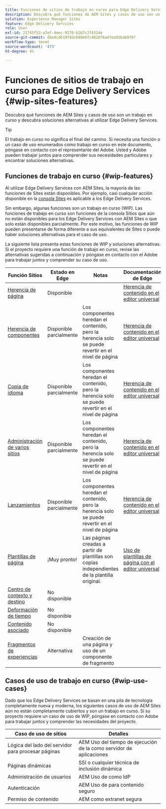 ```yaml
---
title: Funciones de sitios de trabajo en curso para Edge Delivery Services
description: Descubra qué funciones de AEM Sites y casos de uso son un trabajo en curso y descubra soluciones alternativas al utilizar Edge Delivery Services.
solution: Experience Manager Sites
feature: Edge Delivery Services
role: User
exl-id: 21745f53-a7ef-4eec-9170-b267c2f4314e
source-git-commit: dbe4cd619f4dc680e6fc4826f6a4fea92bab9707
workflow-type: tm+mt
source-wordcount: '473'
ht-degree: 4%

---
```


# Funciones de sitios de trabajo en curso para Edge Delivery Services {#wip-sites-features}

Descubra qué funciones de AEM Sites y casos de uso son un trabajo en curso y descubra soluciones alternativas al utilizar Edge Delivery Services.

>[!TIP]
>
>El trabajo en curso no significa el final del camino. Si necesita una función o un caso de uso enumerados como trabajo en curso en este documento, póngase en contacto con el representante del Adobe. Usted y Adobe pueden trabajar juntos para comprender sus necesidades particulares y encontrar soluciones alternativas.

## Funciones de trabajo en curso {#wip-features}

Al utilizar Edge Delivery Services con AEM Sites, la mayoría de las funciones de Sites están disponibles. Por ejemplo, casi cualquier acción disponible en la [consola Sites](/help/sites-cloud/authoring/sites-console/introduction.md) es aplicable a los Edge Delivery Services.

Sin embargo, algunas funciones son un trabajo en curso (WIP). Las funciones de trabajo en curso son funciones de la consola Sitios que aún no están disponibles para los Edge Delivery Services con AEM Sites o que solo están disponibles parcialmente. Por este motivo, las funciones de WIP pueden presentarse de forma diferente a sus equivalentes de Sites o puede haber soluciones alternativas para el caso de uso.

La siguiente lista presenta estas funciones de WIP y soluciones alternativas. Si el proyecto requiere una función de trabajo en curso, revise las alternativas sugeridas a continuación y póngase en contacto con el Adobe para trabajar juntos y comprender su caso de uso.

| Función Sitios | Estado en Edge | Notas | Documentación de Edge |
|---|---|---|---|
| [Herencia de página](/help/sites-cloud/administering/msm-and-translation.md) | Disponible |  | [Herencia de contenido en el editor universal](/help/sites-cloud/authoring/universal-editor/inheritance.md) |
| [Herencia de componentes](/help/sites-cloud/administering/msm-and-translation.md) | Disponible parcialmente | Los componentes heredan el contenido, pero la herencia solo se puede revertir en el nivel de página | [Herencia de contenido en el editor universal](/help/sites-cloud/authoring/universal-editor/inheritance.md) |
| [Copia de idioma](/help/sites-cloud/administering/translation/overview.md) | Disponible parcialmente | Los componentes heredan el contenido, pero la herencia solo se puede revertir en el nivel de página | [Herencia de contenido en el editor universal](/help/sites-cloud/authoring/universal-editor/inheritance.md) |
| [Administración de varios sitios](/help/sites-cloud/administering/msm/overview.md) | Disponible parcialmente | Los componentes heredan el contenido, pero la herencia solo se puede revertir en el nivel de página | [Herencia de contenido en el editor universal](/help/sites-cloud/authoring/universal-editor/inheritance.md) |
| [Lanzamientos](/help/sites-cloud/authoring/launches/overview.md) | Disponible parcialmente | Los componentes heredan el contenido, pero la herencia solo se puede revertir en el nivel de página | [Herencia de contenido en el editor universal](/help/sites-cloud/authoring/universal-editor/inheritance.md) |
| [Plantillas de página](/help/sites-cloud/authoring/page-editor/templates.md) | ¡Muy pronto! | Las páginas creadas a partir de plantillas son copias independientes de la plantilla original. | [Uso de plantillas de página con el editor universal](/help/sites-cloud/authoring/universal-editor/templates.md) |
| [Centro de contexto y destino](/help/sites-cloud/authoring/personalization/overview.md) | No disponible |  |  |
| [Deformación de tiempo](/help/sites-cloud/authoring/launches/preview.md) | No disponible |  |  |
| [Contenido asociado](/help/sites-cloud/authoring/page-editor/editor-side-panel.md#associated-content-browser) | No disponible |  |  |
| [Fragmentos de experiencias](/help/sites-cloud/authoring/fragments/experience-fragments.md) | Alternativa | Creación de una página y uso de un componente de fragmento |  |

## Casos de uso de trabajo en curso {#wip-use-cases}

Dado que los Edge Delivery Services se basan en una pila de tecnología completamente nueva y moderna, los siguientes casos de uso de AEM Sites aún no están completamente cubiertos y son un trabajo en curso. Si su proyecto requiere un caso de uso de WIP, póngase en contacto con Adobe para trabajar juntos y comprender las necesidades del proyecto.

| Caso de uso de sitios | Detalles |
|---|---|
| Lógica del lado del servidor para procesar páginas | AEM Uso del tiempo de ejecución de la como servidor de aplicaciones |
| Páginas dinámicas | SSI o cualquier técnica de inclusión dinámica |
| Administración de usuarios | AEM Uso de como IdP |
| Autenticación | AEM Uso de para contenido seguro |
| Permiso de contenido | AEM como extranet segura |
